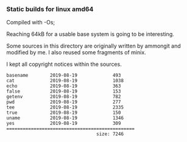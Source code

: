### Static builds for linux amd64

Compiled with -Os;

Reaching 64kB for a usable base system is going to be interesting.

Some sources in this directory are originally written by ammongit and modified by me.
I also reused some fragments of minix.

I kept all copyright notices within the sources.


```
basename        2019-08-19             493
cat             2019-08-19             1038
echo            2019-08-19             363
false           2019-08-19             153
getenv          2019-08-19             782
pwd             2019-08-19             277
tee             2019-08-19             2335
true            2019-08-19             150
uname           2019-08-19             1346
yes             2019-08-19             309
===============================================
                                 size: 7246
```
